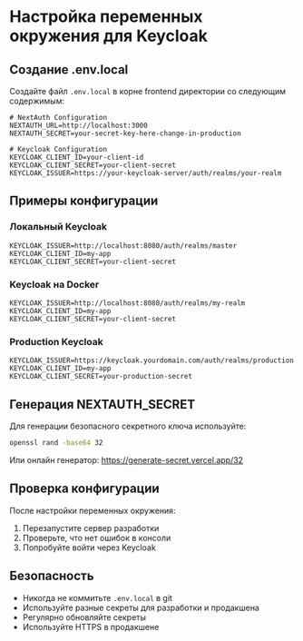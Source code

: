 # Настройка переменных окружения для Keycloak

## Создание .env.local

Создайте файл `.env.local` в корне frontend директории со следующим содержимым:

```env
# NextAuth Configuration
NEXTAUTH_URL=http://localhost:3000
NEXTAUTH_SECRET=your-secret-key-here-change-in-production

# Keycloak Configuration
KEYCLOAK_CLIENT_ID=your-client-id
KEYCLOAK_CLIENT_SECRET=your-client-secret
KEYCLOAK_ISSUER=https://your-keycloak-server/auth/realms/your-realm
```

## Примеры конфигурации

### Локальный Keycloak
```env
KEYCLOAK_ISSUER=http://localhost:8080/auth/realms/master
KEYCLOAK_CLIENT_ID=my-app
KEYCLOAK_CLIENT_SECRET=your-client-secret
```

### Keycloak на Docker
```env
KEYCLOAK_ISSUER=http://localhost:8080/auth/realms/my-realm
KEYCLOAK_CLIENT_ID=my-app
KEYCLOAK_CLIENT_SECRET=your-client-secret
```

### Production Keycloak
```env
KEYCLOAK_ISSUER=https://keycloak.yourdomain.com/auth/realms/production
KEYCLOAK_CLIENT_ID=my-app
KEYCLOAK_CLIENT_SECRET=your-production-secret
```

## Генерация NEXTAUTH_SECRET

Для генерации безопасного секретного ключа используйте:

```bash
openssl rand -base64 32
```

Или онлайн генератор: https://generate-secret.vercel.app/32

## Проверка конфигурации

После настройки переменных окружения:

1. Перезапустите сервер разработки
2. Проверьте, что нет ошибок в консоли
3. Попробуйте войти через Keycloak

## Безопасность

- Никогда не коммитьте `.env.local` в git
- Используйте разные секреты для разработки и продакшена
- Регулярно обновляйте секреты
- Используйте HTTPS в продакшене 